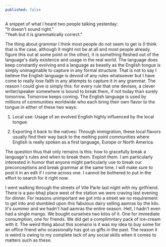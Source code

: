 ```yaml
---
published: false
---
```

A snippet of what I heard two people talking yesterday:  
"It doesn't sound right."  
"Yeah but it is grammatically correct."

The thing about grammar I think most people do not seem to get is (I think that is the case, although it might not be at all and most people already figure this out at some point or the other), it is something fleshed out of the language's daily existence and usage in the real world. The language does keep constantly evolving and a language as beastly as the English tongue is simply unimaginable to capture in any formal structure. That is not to say I believe the English language is devoid of any rules whatsoever but I have come to really lose faith in any attempts to capture it in any grammar. The reason I could give is simply this: for every rule that one devises, a clever writer/speaker somewhere is bound to break them, if not today than surely tomorrow. Tomorrow keeps coming. The English language is used by millions of communities worldwide who each bring their own flavor to the tongue in either of these two ways:

1. Local use: Usage of an evolved English highly influenced by the local tongue.

2. Exporting it back to the natives: Through immigration, these local flavors usually find their way back to the melting point communities where English is really spoken as a first language, Europe or North America.

The question thus that only remains is this: how to gracefully break a language's rules and when to break them. Exploit them. I am particularly interested in humor that anyone might particularly use to break our preconceptions and break grammar at the same time. I will make sure to post it in an edit if I come across one. I cannot be bothered to put in the effort to search for it right now. 

I went walking through the streets of Vile Parle last night with my girlfriend. There is a pav-bhaji place west of the station we were craving last evening for dinner. For reasons unimportant we got into a street we no requirement to get into and stumbled upon this fabulous dairy selling aamras by the kilo. It's summer and we hadn't had aamras the entire season. Hell, I hadn't even had a single mango. We bought ourselves two kilos of it. One for immediate consumption, one for friends. We did get a complimntary pack of ice-cream with it. The weird thing about this scenario is it was my idea to buy some for an office friend who ocassionally has got us gifts in the past. The reason it is weird is owing to my complete lack of any social skills when it comes to matters such as these.